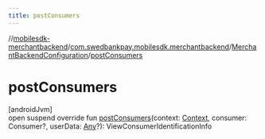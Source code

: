 ```yaml
---
title: postConsumers
---
```

//[mobilesdk-merchantbackend](../../../index.html)/[com.swedbankpay.mobilesdk.merchantbackend](../index.html)/[MerchantBackendConfiguration](index.html)/[postConsumers](post-consumers.html)



# postConsumers



[androidJvm]\
open suspend override fun [postConsumers](post-consumers.html)(context: [Context](https://developer.android.com/reference/kotlin/android/content/Context.html), consumer: Consumer?, userData: [Any](https://kotlinlang.org/api/latest/jvm/stdlib/kotlin/-any/index.html)?): ViewConsumerIdentificationInfo





